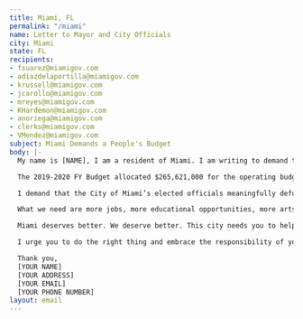 ```yaml
---
title: Miami, FL
permalink: "/miami"
name: Letter to Mayor and City Officials
city: Miami
state: FL
recipients:
- fsuarez@miamigov.com
- adiazdelaportilla@miamigov.com
- krussell@miamigov.com
- jcarollo@miamigov.com
- mreyes@miamigov.com
- KHardemon@miamigov.com
- anoriega@miamigov.com
- clerks@miamigov.com
- VMendez@miamigov.com
subject: Miami Demands a People's Budget
body: |-
  My name is [NAME], I am a resident of Miami. I am writing to demand that the City of Miami adopt a budget that prioritizes community wellbeing and redirects funding away from the police. I will not be content with “reform;” I am demanding that real change be made to the way this city allocates its resources.

  The 2019-2020 FY Budget allocated $265,621,000 for the operating budget of the police, amounting to 32.8% of the total operating budget for all City departments. That number is 30 times the amount allocated to the Neighborhood Enhancement Team, 109 times the amount allocated to Housing and Community Development, 522 times the amount allocated to Equal Opportunity and Diversity Programs, 10 times the amount allocated for Resilience and Public Works, 44 times the amount allocated to Human Services, 319 times the amount allocated to Resilience and Sustainability.

  I demand that the City of Miami’s elected officials meaningfully defund the Miami Police Department. I join the calls of those across the country to defund the police. I demand a budget that adequately and effectively meets the needs of impacted Miamians during this trying and uncertain time. I demand a budget that supports community wellbeing, rather than empowering the police forces that tear them apart.

  What we need are more jobs, more educational opportunities, more arts programs, more community centers, more mental health resources, as well as more of a say in how our own communities function. This is a long transition process but change starts with reallocating this funding!

  Miami deserves better. We deserve better. This city needs you to help create a space in which more mental health service providers, social workers, victim/survivor advocates, educators, religious leaders, neighbors, and friends — all of the people who really make up our community — can look out for one another.

  I urge you to do the right thing and embrace the responsibility of your role at this moment in history. Can I count on you to work to pass an alternative budget that puts a focus on social service programs and the wellbeing of the community?

  Thank you,
  [YOUR NAME]
  [YOUR ADDRESS]
  [YOUR EMAIL]
  [YOUR PHONE NUMBER]
layout: email
---
```


